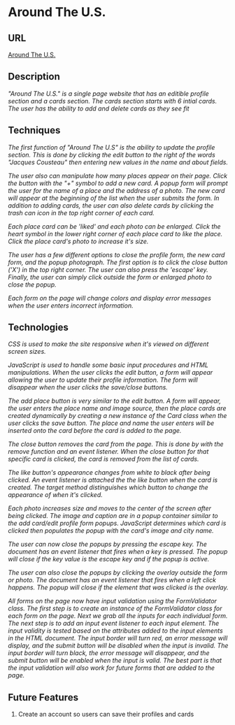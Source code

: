 # Around The U.S.

## URL
[Around The U.S.](https://rileydanejohnston.github.io/web_project_4/)

## Description
_"Around The U.S." is a single page website that has an editible profile section and a cards section. The cards section starts with 6 intial cards. The user has the ability to add and delete cards as they see fit_

## Techniques
_The first function of "Around The U.S" is the ability to update the profile section. This is done by clicking the edit button to the right of the words "Jacques Cousteau" then entering new values in the name and about fields._

_The user also can manipulate how many places appear on their page. Click the button with the "+" symbol to add a new card. A popup form will prompt the user for the name of a place and the address of a photo. The new card will appear at the beginning of the list when the user submits the form. In addition to adding cards, the user can also delete cards by clicking the trash can icon in the top right corner of each card._

_Each place card can be 'liked' and each photo can be enlarged. Click the heart symbol in the lower right corner of each place card to like the place. Click the place card's photo to increase it's size._

_The user has a few different options to close the profile form, the new card form, and the popup photograph. The first option is to click the close button ('X') in the top right corner. The user can also press the 'escape' key. Finally, the user can simply click outside the form or enlarged photo to close the popup._

_Each form on the page will change colors and display error messages when the user enters incorrect information._

## Technologies
_CSS is used to make the site responsive when it's viewed on different screen sizes._

_JavaScript is used to handle some basic input procedures and HTML manipulations. When the user clicks the edit button, a form will appear allowing the user to update their profile information. The form will disappear when the user clicks the save/close buttons._

_The add place button is very similar to the edit button. A form will appear, the user enters the place name and image source, then the place cards are created dynamically by creating a new instance of the Card class when the user clicks the save button. The place and name the user enters will be inserted onto the card before the card is added to the page._

_The close button removes the card from the page. This is done by with the remove function and an event listener. When the close button for that specific card is clicked, the card is removed from the list of cards._

_The like button's appearance changes from white to black after being clicked. An event listener is attached the the like button when the card is created. The target method distinguishes which button to change the appearance of when it's clicked._

_Each photo increases size and moves to the center of the screen after being clicked. The image and caption are in a popup container similar to the add card/edit profile form popups. JavaScript determines which card is clicked then populates the popup with the card's image and city name._

_The user can now close the popups by pressing the escape key. The document has an event listener that fires when a key is pressed. The popup will close if the key value is the escape key and if the popup is active._

_The user can also close the popups by clicking the overlay outside the form or photo. The document has an event listener that fires when a left click happens. The popup will close if the element that was clicked is the overlay._

_All forms on the page now have input validation using the FormValidator class. The first step is to create an instance of the FormValidator class for each form on the page. Next we grab all the inputs for each individual form. The next step is to add an input event listener to each input element. The input validity is tested based on the attributes added to the input elements in the HTML document. The input border will turn red, an error message will display, and the submit button will be disabled when the input is invalid. The input border will turn black, the error message will disappear, and the submit button will be enabled when the input is valid. The best part is that the input validation will also work for future forms that are added to the page._

## Future Features
1. Create an account so users can save their profiles and cards